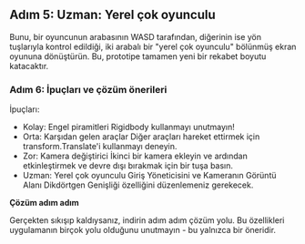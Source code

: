 ## Adım 5: Uzman: Yerel çok oyunculu
 
Bunu, bir oyuncunun arabasının WASD tarafından, diğerinin ise yön tuşlarıyla kontrol edildiği, iki arabalı bir "yerel çok oyunculu" bölünmüş ekran oyununa dönüştürün.
Bu, prototipe tamamen yeni bir rekabet boyutu katacaktır.


### Adım 6: İpuçları ve çözüm önerileri
 
İpuçları:
- Kolay: Engel piramitleri
Rigidbody kullanmayı unutmayın!
- Orta: Karşıdan gelen araçlar
Diğer araçları hareket ettirmek için transform.Translate'i kullanmayı deneyin.
- Zor: Kamera değiştirici
İkinci bir kamera ekleyin ve ardından etkinleştirmek ve devre dışı bırakmak için bir tuşa basın.
- Uzman: Yerel çok oyunculu
Giriş Yöneticisini ve Kameranın Görüntü Alanı Dikdörtgen Genişliği özelliğini düzenlemeniz gerekecek.
 
**Çözüm adım adım**

Gerçekten sıkışıp kaldıysanız, indirin adım adım çözüm yolu.
Bu özellikleri uygulamanın birçok yolu olduğunu unutmayın - bu yalnızca bir öneridir.
